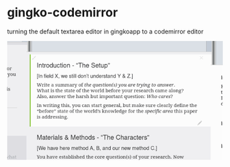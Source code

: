 # gingko-codemirror
turning the default textarea editor in gingkoapp to a codemirror editor

![](doc/gingko-codemirror.gif)
